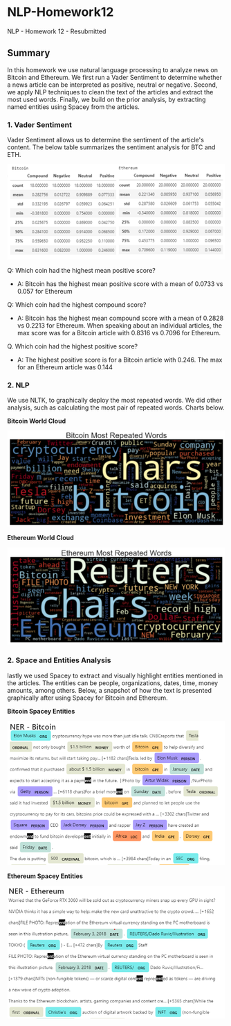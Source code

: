 # NLP-Homework12
NLP - Homework 12 - Resubmitted

## Summary

In this homework we use natural language processing to analyze news on Bitcoin and Ethereum. We first run a Vader Sentiment to determine whether a news article can be interpreted as positive, neutral or negative. Second, we apply NLP techniques to clean the text of the articles and extract the most used words. Finally, we build on the prior analysis, by extracting named entities using Spacey from the articles. 


### 1. Vader Sentiment 

Vader Sentiment allows us to determine the sentiment of the article's content. The below table summarizes the sentiment analysis for BTC and ETH.

![address](Images/vader_sentiment.png)

Q: Which coin had the highest mean positive score?

* A: Bitcoin has the highest mean positive score with a mean of 0.0733 vs 0.057 for Ethereum

Q: Which coin had the highest compound score?

* A: Bitcoin has the highest mean compound score with a mean of 0.2828 vs 0.2213 for Ethereum. When speaking about an individual articles, the max score was for a Bitcoin article with 0.8316 vs 0.7096 for Ethereum.

Q. Which coin had the highest positive score?

* A: The highest positive score is for a Bitcoin article with 0.246. The max for an Ethereum article was 0.144


### 2. NLP

We use NLTK, to graphically deploy the most repeated words. We did other analysis, such as calculating the most pair of repeated words. Charts below. 


**Bitcoin World Cloud**

![deploy](Images/bitcoin_wc.png)  


**Ethereum World Cloud**

![transfer](Images/ethereum_wc.png)   


### 2. Space and Entities Analysis

lastly we used Spacey to extract and visually highlight entities mentioned in the articles. The entities can be people, organizations, dates, time, money amounts, among others. Below, a snapshot of how the text is presented graphically after using Spacey for Bitcoin and Ethereum. 

**Bitcoin Spacey Entities**

![address](Images/bitcoin_spacey.png)

**Ethereum Spacey Entities**

![deployed](Images/ethereum_spacey.png)

